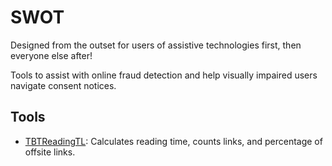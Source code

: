 # SWOT
Designed from the outset for users of assistive technologies first, then everyone else after!

Tools to assist with online fraud detection and help visually impaired users navigate consent notices.

## Tools
- [TBTReadingTL](tools/TBTReadingTL/README.md): Calculates reading time, counts links, and percentage of offsite links.

